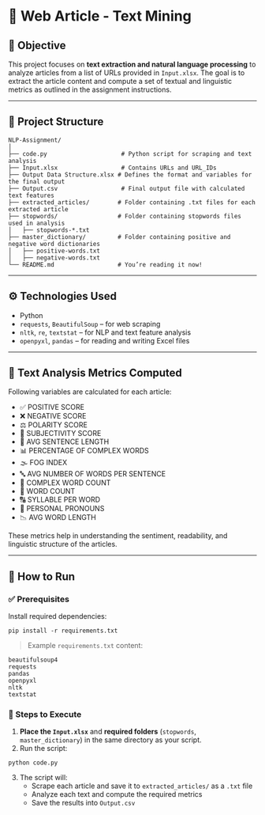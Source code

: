 
# 🧠 Web Article - Text Mining

## 📝 Objective

This project focuses on **text extraction and natural language processing** to analyze articles from a list of URLs provided in `Input.xlsx`. The goal is to extract the article content and compute a set of textual and linguistic metrics as outlined in the assignment instructions.

---

## 📂 Project Structure

```
NLP-Assignment/
│
├── code.py                     # Python script for scraping and text analysis
├── Input.xlsx                  # Contains URLs and URL_IDs
├── Output Data Structure.xlsx # Defines the format and variables for the final output
├── Output.csv                  # Final output file with calculated text features
├── extracted_articles/        # Folder containing .txt files for each extracted article
├── stopwords/                 # Folder containing stopwords files used in analysis
│   ├── stopwords-*.txt
├── master_dictionary/         # Folder containing positive and negative word dictionaries
│   ├── positive-words.txt
│   ├── negative-words.txt
└── README.md                  # You’re reading it now!
```

---

## ⚙️ Technologies Used

- Python
- `requests`, `BeautifulSoup` – for web scraping
- `nltk`, `re`, `textstat` – for NLP and text feature analysis
- `openpyxl`, `pandas` – for reading and writing Excel files

---

## 🧪 Text Analysis Metrics Computed

Following variables are calculated for each article:

- ✅ POSITIVE SCORE  
- ❌ NEGATIVE SCORE  
- ⚖️ POLARITY SCORE  
- 🧠 SUBJECTIVITY SCORE  
- 📏 AVG SENTENCE LENGTH  
- 📊 PERCENTAGE OF COMPLEX WORDS  
- 🌫️ FOG INDEX  
- 🔤 AVG NUMBER OF WORDS PER SENTENCE  
- 🧩 COMPLEX WORD COUNT  
- 🔢 WORD COUNT  
- 🔠 SYLLABLE PER WORD  
- 👤 PERSONAL PRONOUNS  
- 📉 AVG WORD LENGTH  

These metrics help in understanding the sentiment, readability, and linguistic structure of the articles.

---

## 🚀 How to Run

### ✅ Prerequisites

Install required dependencies:

```
pip install -r requirements.txt
```

> Example `requirements.txt` content:
```
beautifulsoup4
requests
pandas
openpyxl
nltk
textstat
```

### 🧾 Steps to Execute

1. **Place the `Input.xlsx`** and **required folders** (`stopwords`, `master_dictionary`) in the same directory as your script.
2. Run the script:

```
python code.py
```

3. The script will:
   - Scrape each article and save it to `extracted_articles/` as a `.txt` file
   - Analyze each text and compute the required metrics
   - Save the results into `Output.csv`
